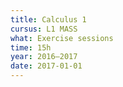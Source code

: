```yaml
---
title: Calculus 1
cursus: L1 MASS
what: Exercise sessions
time: 15h
year: 2016–2017
date: 2017-01-01
---
```

